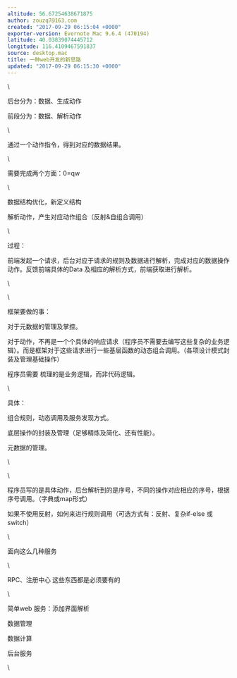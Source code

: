 ```yaml
---
altitude: 56.67254638671875
author: zouzq7@163.com
created: "2017-09-29 06:15:04 +0000"
exporter-version: Evernote Mac 9.6.4 (470194)
latitude: 40.03839074445712
longitude: 116.4109467591837
source: desktop.mac
title: 一种web开发的新思路
updated: "2017-09-29 06:15:30 +0000"
---
```


<div>

<div>

\

</div>

<div>

后台分为：数据、生成动作

</div>

<div>

前段分为：数据、解析动作

</div>

<div>

\

</div>

<div>

通过一个动作指令，得到对应的数据结果。

</div>

<div>

\

</div>

<div>

需要完成两个方面：0=qw

</div>

<div>

\

</div>

<div>

数据结构优化，新定义结构

</div>

<div>

解析动作，产生对应动作组合（反射&自组合调用）

</div>

<div>

\

</div>

<div>

过程：

</div>

<div>

前端发起一个请求，后台对应于请求的规则及数据进行解析，完成对应的数据操作动作。反馈前端具体的Data
及相应的解析方式，前端获取进行解析。

</div>

<div>

\

</div>

<div>

\

</div>

<div>

框架要做的事：

</div>

<div>

对于元数据的管理及掌控。

</div>

<div>

对于动作，不再是一个个具体的响应请求（程序员不需要去编写这些复杂的业务逻辑）。而是框架对于这些请求进行一些基层函数的动态组合调用。（各项设计模式封装及管理基础操作）

</div>

<div>

程序员需要 梳理的是业务逻辑，而非代码逻辑。

</div>

<div>

\

</div>

<div>

具体：

</div>

<div>

组合规则，动态调用及服务发现方式。

</div>

<div>

底层操作的封装及管理（足够精炼及简化、还有性能）。

</div>

<div>

元数据的管理。

</div>

<div>

\

</div>

<div>

\

</div>

<div>

程序员写的是具体动作，后台解析到的是序号，不同的操作对应相应的序号，根据序号调用。（字典或map形式）

</div>

<div>

如果不使用反射，如何来进行规则调用（可选方式有：反射、复杂if-else 或
switch）

</div>

<div>

\

</div>

<div>

面向这么几种服务

</div>

<div>

\

</div>

<div>

RPC、注册中心 这些东西都是必须要有的

</div>

<div>

\

</div>

<div>

简单web 服务：添加界面解析

</div>

<div>

数据管理

</div>

<div>

数据计算

</div>

<div>

后台服务

</div>

</div>

<div>

\

</div>
